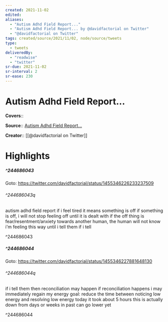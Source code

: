 ```yaml
---
created: 2021-11-02
edited:
aliases:
  - "Autism Adhd Field Report..."
  - "Autism Adhd Field Report... by @davidfactorial on Twitter"
  - "@davidfactorial on Twitter"
tags: created/source/2021/11/02, node/source/tweets
type: 
  - tweets
deliveredBy: 
  - "readwise"
  - "twitter"
sr-due: 2021-11-02
sr-interval: 2
sr-ease: 230
---
```

# Autism Adhd Field Report...

**Covers**:: 

**Source**:: [Autism Adhd Field Report...](https://twitter.com/davidfactorial/status/1455346226233237509)

**Creator**:: [[@davidfactorial on Twitter]]

# Highlights
##### ^244686043


Goto: https://twitter.com/davidfactorial/status/1455346226233237509  

###### ^244686043q

autism adhd field report
if i feel tired it means something is off
if something is off, i will not stop feeling off until it is dealt with
if the off thing is fear/resentment/anxiety towards another human, the human will not know i'm feeling this way until i tell them
if i tell 

^244686043

##### ^244686044


Goto: https://twitter.com/davidfactorial/status/1455346227881648130  

###### ^244686044q

if i tell them then reconciliation may happen
if reconciliation happens i may immediately regain my energy
goal: reduce the time between noticing low energy and resolving low energy
today it took about 5 hours
this is actually down from days or weeks in past
can go lower yet 

^244686044

